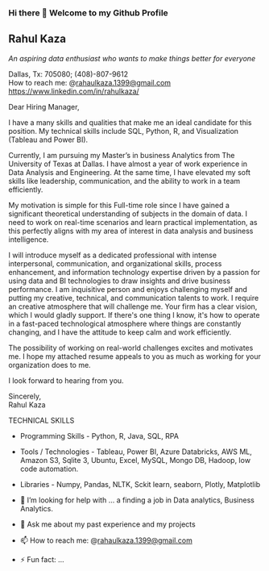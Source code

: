 ### Hi there 👋 Welcome to my Github Profile

## Rahul Kaza                                                                                              
_An aspiring data enthusiast who wants to make things better for everyone_   

Dallas, Tx: 705080; (408)-807-9612  
How to reach me: @rahaulkaza.1399@gmail.com
https://www.linkedin.com/in/rahulkaza/

Dear Hiring Manager,  

I have a many skills and qualities that make me an ideal candidate for this position. My technical skills include SQL, Python, R, and Visualization (Tableau and Power BI). 

Currently, I am pursuing my Master’s in business Analytics from The University of Texas at Dallas. I have almost a year of work experience in Data Analysis and Engineering. At the same time, I have elevated my soft skills like leadership, communication, and the ability to work in a team efficiently.


My motivation is simple for this Full-time role since I have gained a significant theoretical understanding of subjects in the domain of data. I need to work on real-time scenarios and learn practical implementation, as this perfectly aligns with my area of interest in data analysis and business intelligence.   

I will introduce myself as a dedicated professional with intense interpersonal, communication, and organizational skills, process enhancement, and information technology expertise driven by a passion for using data and BI technologies to draw insights and drive business performance. I am inquisitive person and enjoys challenging myself and putting my creative, technical, and communication talents to work. I require an creative atmosphere that will challenge me. Your firm has a clear vision, which I would gladly support. If there's one thing I know, it's how to operate in a fast-paced technological atmosphere where things are constantly changing, and I have the attitude to keep calm and work efficiently.  

The possibility of working on real-world challenges excites and motivates me. I hope my attached resume appeals to you as much as working for your organization does to me.  

I look forward to hearing from you.  
 
Sincerely,  
Rahul Kaza 



TECHNICAL SKILLS
- Programming Skills    -   Python, R, Java, SQL, RPA
- Tools / Technologies  -   Tableau, Power BI, Azure Databricks, AWS ML, Amazon S3, Sqlite 3, Ubuntu, Excel, MySQL, Mongo DB, Hadoop, low code automation.
- Libraries             -   Numpy, Pandas, NLTK, Sckit learn, seaborn, Plotly, Matplotlib


- 🤔 I’m looking for help with ... a finding a job in Data analytics, Business Analytics.
- 💬 Ask me about my past experience and my projects
- 📫 How to reach me: @rahaulkaza.1399@gmail.com
- ⚡ Fun fact: ...
